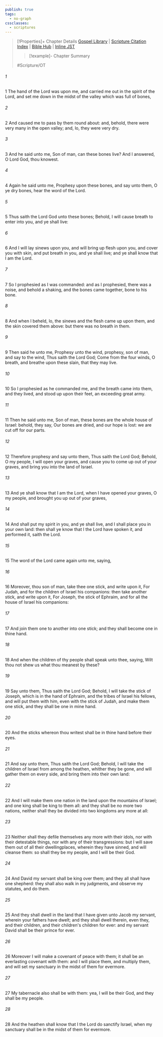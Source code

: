 ```yaml
---
publish: true
tags:
  - no-graph
cssclasses:
  - scriptures
---
```

>[!Properties]+ Chapter Details
>[Gospel Library](https://churchofjesuschrist.org/study/scriptures/ot/ezek/37?lang=eng)    |    [Scripture Citation Index](https://scriptures.byu.edu/#07e25::c07e25)    |    [Bible Hub](https://biblehub.com/ezekiel/37.htm)    |    [Inline JST](https://scripturetoolbox.com/html/ic/Ezekiel/37.html)
>>[!example]- Chapter Summary
>> 
> 
>
>#Scripture/OT
###### 1
1 The hand of the Lord was upon me, and carried me out in the spirit of the Lord, and set me down in the midst of the valley which was full of bones,
###### 2
2 And caused me to pass by them round about: and, behold, there were very many in the open valley; and, lo, they were very dry.
###### 3
3 And he said unto me, Son of man, can these bones live? And I answered, O Lord God, thou knowest.
###### 4
4 Again he said unto me, Prophesy upon these bones, and say unto them, O ye dry bones, hear the word of the Lord.
###### 5
5 Thus saith the Lord God unto these bones; Behold, I will cause breath to enter into you, and ye shall live:
###### 6
6 And I will lay sinews upon you, and will bring up flesh upon you, and cover you with skin, and put breath in you, and ye shall live; and ye shall know that I am the Lord.
###### 7
7 So I prophesied as I was commanded: and as I prophesied, there was a noise, and behold a shaking, and the bones came together, bone to his bone.
###### 8
8 And when I beheld, lo, the sinews and the flesh came up upon them, and the skin covered them above: but there was no breath in them.
###### 9
9 Then said he unto me, Prophesy unto the wind, prophesy, son of man, and say to the wind, Thus saith the Lord God; Come from the four winds, O breath, and breathe upon these slain, that they may live.
###### 10
10 So I prophesied as he commanded me, and the breath came into them, and they lived, and stood up upon their feet, an exceeding great army.
###### 11
11 Then he said unto me, Son of man, these bones are the whole house of Israel: behold, they say, Our bones are dried, and our hope is lost: we are cut off for our parts.
###### 12
12 Therefore prophesy and say unto them, Thus saith the Lord God; Behold, O my people, I will open your graves, and cause you to come up out of your graves, and bring you into the land of Israel.
###### 13
13 And ye shall know that I am the Lord, when I have opened your graves, O my people, and brought you up out of your graves,
###### 14
14 And shall put my spirit in you, and ye shall live, and I shall place you in your own land: then shall ye know that I the Lord have spoken it, and performed it, saith the Lord.
###### 15
15 The word of the Lord came again unto me, saying,
###### 16
16 Moreover, thou son of man, take thee one stick, and write upon it, For Judah, and for the children of Israel his companions: then take another stick, and write upon it, For Joseph, the stick of Ephraim, and for all the house of Israel his companions:
###### 17
17 And join them one to another into one stick; and they shall become one in thine hand.
###### 18
18 And when the children of thy people shall speak unto thee, saying, Wilt thou not shew us what thou meanest by these?
###### 19
19 Say unto them, Thus saith the Lord God; Behold, I will take the stick of Joseph, which is in the hand of Ephraim, and the tribes of Israel his fellows, and will put them with him, even with the stick of Judah, and make them one stick, and they shall be one in mine hand.
###### 20
20 And the sticks whereon thou writest shall be in thine hand before their eyes.
###### 21
21 And say unto them, Thus saith the Lord God; Behold, I will take the children of Israel from among the heathen, whither they be gone, and will gather them on every side, and bring them into their own land:
###### 22
22 And I will make them one nation in the land upon the mountains of Israel; and one king shall be king to them all: and they shall be no more two nations, neither shall they be divided into two kingdoms any more at all:
###### 23
23 Neither shall they defile themselves any more with their idols, nor with their detestable things, nor with any of their transgressions: but I will save them out of all their dwellingplaces, wherein they have sinned, and will cleanse them: so shall they be my people, and I will be their God.
###### 24
24 And David my servant shall be king over them; and they all shall have one shepherd: they shall also walk in my judgments, and observe my statutes, and do them.
###### 25
25 And they shall dwell in the land that I have given unto Jacob my servant, wherein your fathers have dwelt; and they shall dwell therein, even they, and their children, and their children's children for ever: and my servant David shall be their prince for ever.
###### 26
26 Moreover I will make a covenant of peace with them; it shall be an everlasting covenant with them: and I will place them, and multiply them, and will set my sanctuary in the midst of them for evermore.
###### 27
27 My tabernacle also shall be with them: yea, I will be their God, and they shall be my people.
###### 28
28 And the heathen shall know that I the Lord do sanctify Israel, when my sanctuary shall be in the midst of them for evermore.
